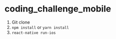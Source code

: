 # coding_challenge_mobile

1. Git clone
2. ```npm install``` or ```yarn install```
3. ```react-native run-ios```
